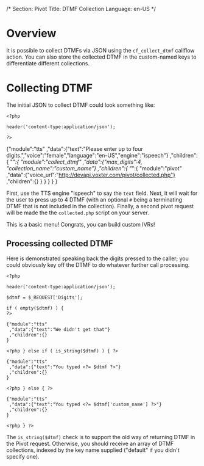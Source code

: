 /*
Section: Pivot
Title: DTMF Collection
Language: en-US
*/

# Overview

It is possible to collect DTMFs via JSON using the `cf_collect_dtmf` callflow action. You can also store the collected DTMF in the custom-named keys to differentiate different collections.

# Collecting DTMF

The initial JSON to collect DTMF could look something like:

    <?php

    header('content-type:application/json');

    ?>

<?php

header('content-type:application/json');

?>

{"module":"tts"
 ,"data":{"text":"Please enter up to four digits.","voice":"female","language":"en-US","engine":"ispeech"}
 ,"children":{
     "_":{
         "module":"collect_dtmf"
         ,"data":{"max_digits":4, "collection_name":"custom_name"}
         ,"children":{
             "_":{
                 "module":"pivot"
                 ,"data":{"voice_url":"http://devapi.voxter.com/pivot/collected.php"}
                 ,"children":{}
             }
         }
     }
 }
}

First, use the TTS engine "ispeech" to say the `text` field. Next, it will wait for the user to press up to 4 DTMF (with an optional `#` being a terminating DTMF that is not included in the collection). Finally, a second pivot request will be made the the `collected.php` script on your server.

This is a basic menu! Congrats, you can build custom IVRs!

## Processing collected DTMF

Here is demonstrated speaking back the digits pressed to the caller; you could obviously key off the DTMF to do whatever further call processing.

    <?php

    header('content-type:application/json');

    $dtmf = $_REQUEST['Digits'];

    if ( empty($dtmf) ) {
    ?>

    {"module":"tts"
     ,"data":{"text":"We didn't get that"}
     ,"children":{}
    }

    <?php } else if ( is_string($dtmf) ) { ?>

    {"module":"tts"
     ,"data":{"text":"You typed <?= $dtmf ?>"}
     ,"children":{}
    }

    <?php } else { ?>

    {"module":"tts"
     ,"data":{"text":"You typed <?= $dtmf['custom_name'] ?>"}
     ,"children":{}
    }

    <?php } ?>

The `is_string($dtmf)` check is to support the old way of returning DTMF in the Pivot request. Otherwise, you should receive an array of DTMF collections, indexed by the key name supplied ("default" if you didn't specify one).
